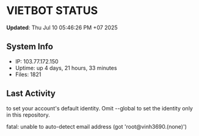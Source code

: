 # VIETBOT STATUS
**Updated**: Thu Jul 10 05:46:26 PM +07 2025

## System Info
- IP: 103.77.172.150
- Uptime: up 4 days, 21 hours, 33 minutes
- Files: 1821

## Last Activity

to set your account's default identity.
Omit --global to set the identity only in this repository.

fatal: unable to auto-detect email address (got 'root@vinh3690.(none)')
